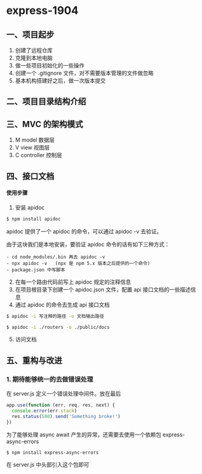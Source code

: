 # express-1904

## 一、项目起步

1. 创建了远程仓库
2. 克隆到本地电脑
3. 做一些项目初始化的一些操作
4. 创建一个 .gitignore 文件，对不需要版本管理的文件做忽略
5. 基本机构搭建好之后，做一次版本提交

## 二、项目目录结构介绍

## 三、MVC 的架构模式

1. M model 数据层
2. V view 视图层
3. C controller 控制层

## 四、接口文档

#### 使用步骤

1. 安装 apidoc

```bash
$ npm install apidoc
```

apidoc 提供了一个 apidoc 的命令，可以通过 apidoc -v 去验证。

由于这块我们是本地安装，要验证 apidoc 命令的话有如下三种方式：

    - cd node_modules/.bin 再去 apidoc -v
    - npx apidoc -v   (npx 是 npm 5.x 版本之后提供的一个命令)
    - package.json 中写脚本

2. 在每一个路由代码前写上 apidoc 规定的注释信息
3. 在项目根目录下创建一个 apidoc.json 文件，配置 api 接口文档的一些描述信息
4. 通过 apidoc 的命令去生成 api 接口文档

```bash
$ apidoc -i 写注释的路径 -o 文档输出路径

$ apidoc -i ./routers -o ./public/docs
```

5. 访问文档

## 五、重构与改进

### 1. 期待能够统一的去做错误处理

在 server.js 定义一个错误处理中间件。放在最后

```javascript
app.use(function (err, req, res, next) {
  console.error(err.stack)
  res.status(500).send('Something broke!')
})
```

为了能够处理 async await 产生的异常，还需要去使用一个依赖包 express-async-errors

```bash
$ npm install express-async-errors
```

在 server.js 中头部引入这个包即可

